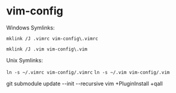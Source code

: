 # vim-config

Windows Symlinks:

  `mklink /J .vimrc vim-config\.vimrc`

  `mklink /J .vim vim-config\.vim`

Unix Symlinks:
  
  `ln -s ~/.vimrc vim-config/.vimrc`
  `ln -s ~/.vim vim-config/.vim`
  
git submodule update --init --recursive
vim +PluginInstall +qall
